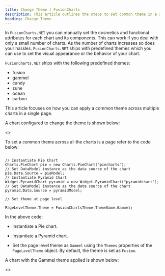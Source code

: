 ```yaml
---
title: Change Theme | FusionCharts
description: This article outlines the steps to set common theme in a single page
heading: Change Theme
---
```


In `FusionCharts.NET` you can manually set the cosmetics and functional attributes for each chart and its components. This can work if you deal with only a small number of charts. As the number of charts increases so does your hassles. `FusionCharts.NET` ships with predefined themes which you can use to set the visual appearance or the behavior of your chart.

`FusionCharts.NET` ships with the following predefined themes:

 * fusion
 * gammel
 * candy
 * zune
 * ocean
 * carbon

This article focuses on how you can apply a common theme across multiple charts in a single page.

A chart configured to change the theme is shown below:

<<LIVE CHART>>

To set a common theme across all the charts is a page refer to the code below:

```

// Instantiate Pie Chart
Charts.PieChart pie = new Charts.PieChart("piecharts");
// Set DataModel instance as the data source of the chart
pie.Data.Source = pieModel;
// Instantiate Pyramid Chart
Widget.PyramidChart pyramid = new Widget.PyramidChart("pyramidchart");
// Set DataModel instance as the data source of the chart
pyramid.Data.Source = pyramidModel;

// Set theme at page level

PageLevelTheme.Theme = FusionChartsTheme.ThemeName.Gammel;

```

In the above code:

* Instantiate a Pie chart.

* Instantiate a Pyramid chart.

* Set the page level theme as `Gammel` using the `Themes` properties of the `PageLevelTheme` object. By default, the theme is set as `Fusion`.

A chart with the Gammel theme applied is shown below:

<<LIVE CHART>>